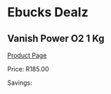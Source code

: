 
# Ebucks Dealz
## Vanish Power O2 1 Kg
[Product Page](https://www.ebucks.com/web/shop/productSelected.do?prodId=970703894&catId=908586136)

Price: R185.00

Savings: 


	